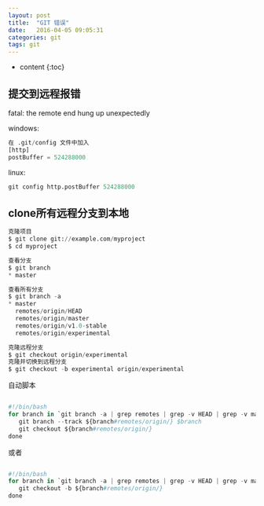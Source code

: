 ```yaml
---
layout: post
title:  "GIT 错误"
date:   2016-04-05 09:05:31
categories: git
tags: git
---
```


* content
{:toc}

## 提交到远程报错

fatal: the remote end hung up unexpectedly

windows:

```python
在 .git/config 文件中加入
[http]
postBuffer = 524288000
```


linux:

```python
git config http.postBuffer 524288000
```


## clone所有远程分支到本地

```python
克隆项目
$ git clone git://example.com/myproject
$ cd myproject

查看分支
$ git branch
* master

查看所有分支
$ git branch -a
* master
  remotes/origin/HEAD
  remotes/origin/master
  remotes/origin/v1.0-stable
  remotes/origin/experimental

克隆远程分支
$ git checkout origin/experimental
克隆并切换到远程分支
$ git checkout -b experimental origin/experimental
```

自动脚本

```python

#!/bin/bash
for branch in `git branch -a | grep remotes | grep -v HEAD | grep -v master `; do
   git branch --track ${branch#remotes/origin/} $branch
   git checkout ${branch#remotes/origin/}
done

```

或者


```python

#!/bin/bash
for branch in `git branch -a | grep remotes | grep -v HEAD | grep -v master `; do
   git checkout -b ${branch#remotes/origin/}
done

```







